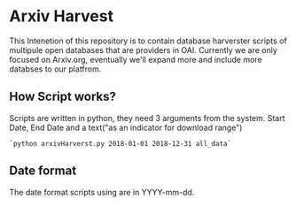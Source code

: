 # Arxiv Harvest

This Intenetion of this repository is to contain database harverster scripts of multipule open databases that are providers in OAI. Currently we are only focused on Arxiv.org, eventually we'll expand more and include more databses to our platfrom.

## How Script works?

Scripts are written in python, they need 3 arguments from the system. Start Date, End Date and a text("as an indicator for download range")

```
`python arxivHarverst.py 2018-01-01 2018-12-31 all_data`
```

## Date format

The date format scripts using are in YYYY-mm-dd.
